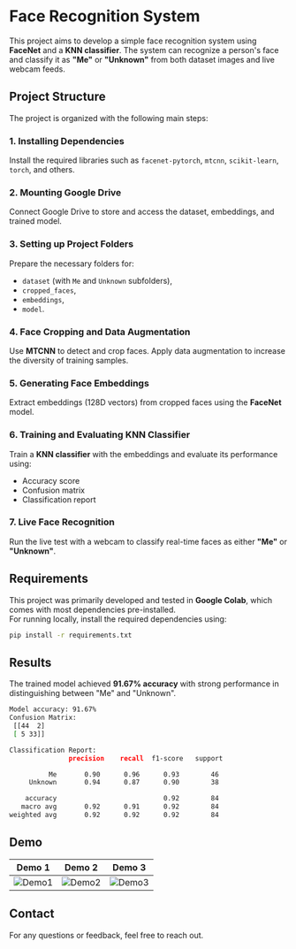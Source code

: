 # Face Recognition System

This project aims to develop a simple face recognition system using **FaceNet** and a **KNN classifier**. The system can recognize a person's face and classify it as **"Me"** or **"Unknown"** from both dataset images and live webcam feeds.

## Project Structure

The project is organized with the following main steps:

### 1. Installing Dependencies
Install the required libraries such as `facenet-pytorch`, `mtcnn`, `scikit-learn`, `torch`, and others.

### 2. Mounting Google Drive
Connect Google Drive to store and access the dataset, embeddings, and trained model.

### 3. Setting up Project Folders
Prepare the necessary folders for:
- `dataset` (with `Me` and `Unknown` subfolders),
- `cropped_faces`,
- `embeddings`,
- `model`.

### 4. Face Cropping and Data Augmentation
Use **MTCNN** to detect and crop faces. Apply data augmentation to increase the diversity of training samples.

### 5. Generating Face Embeddings
Extract embeddings (128D vectors) from cropped faces using the **FaceNet** model.

### 6. Training and Evaluating KNN Classifier
Train a **KNN classifier** with the embeddings and evaluate its performance using:
- Accuracy score
- Confusion matrix
- Classification report

### 7. Live Face Recognition
Run the live test with a webcam to classify real-time faces as either **"Me"** or **"Unknown"**.

## Requirements

This project was primarily developed and tested in **Google Colab**, which comes with most dependencies pre-installed.  
For running locally, install the required dependencies using:

```bash
pip install -r requirements.txt
````

## Results

The trained model achieved **91.67% accuracy** with strong performance in distinguishing between "Me" and "Unknown".

```bash
Model accuracy: 91.67%
Confusion Matrix:
 [[44  2]
 [ 5 33]]

Classification Report:
               precision    recall  f1-score   support

          Me       0.90      0.96      0.93        46
     Unknown       0.94      0.87      0.90        38

    accuracy                           0.92        84
   macro avg       0.92      0.91      0.92        84
weighted avg       0.92      0.92      0.92        84
````

## Demo
| Demo 1 | Demo 2 | Demo 3 |
|--------|--------|--------|
| ![Demo1](images/demo1.png) | ![Demo2](images/demo2.png) | ![Demo3](images/demo3.png) |

## Contact

For any questions or feedback, feel free to reach out.



